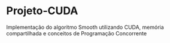 # Projeto-CUDA
Implementação do algoritmo Smooth utilizando CUDA, memória compartilhada e conceitos de Programação Concorrente
